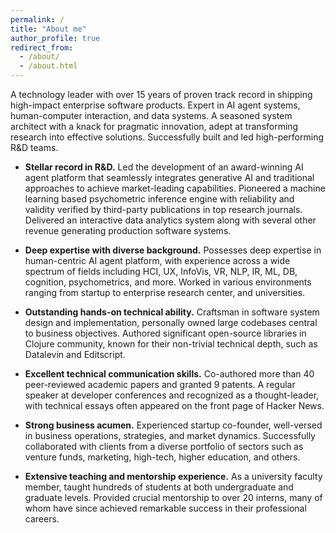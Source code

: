 ```yaml
---
permalink: /
title: "About me"
author_profile: true
redirect_from:
  - /about/
  - /about.html
---
```


A technology leader with over 15 years of proven track record in shipping
high-impact enterprise software products. Expert in AI agent systems,
human-computer interaction, and data systems. A seasoned system architect with a
knack for pragmatic innovation, adept at transforming research into effective
solutions. Successfully built and led high-performing R&D teams.

* **Stellar record in R&D.** Led the development of an award-winning AI agent
  platform that seamlessly integrates generative AI and traditional approaches to
  achieve market-leading capabilities. Pioneered a machine learning based
  psychometric inference engine with reliability and validity verified by
  third-party publications in top research journals. Delivered an interactive
  data analytics system along with several other revenue generating production
  software systems.

* **Deep expertise with diverse background.** Possesses deep expertise in
  human-centric AI agent platform, with experience across a wide spectrum
  of fields including HCI, UX, InfoVis, VR, NLP, IR, ML, DB, cognition,
  psychometrics, and more. Worked in various environments ranging from startup
  to enterprise research center, and universities.

* **Outstanding hands-on technical ability.** Craftsman in software system
  design and implementation, personally owned large codebases central to
  business objectives. Authored significant open-source libraries in Clojure
  community, known for their non-trivial technical depth, such as Datalevin and
  Editscript.

* **Excellent technical communication skills.** Co-authored more than 40
  peer-reviewed academic papers and granted 9 patents. A regular speaker at
  developer conferences and recognized as a thought-leader, with technical
  essays often appeared on the front page of Hacker News.

* **Strong business acumen.** Experienced startup co-founder, well-versed in
  business operations, strategies, and market dynamics. Successfully
  collaborated with clients from a diverse portfolio of sectors such as venture
  funds, marketing, high-tech, higher education, and others.

* **Extensive teaching and mentorship experience.** As a university faculty
  member, taught hundreds of students at both undergraduate and graduate levels.
  Provided crucial mentorship to over 20 interns, many of whom have since
  achieved remarkable success in their professional careers.
